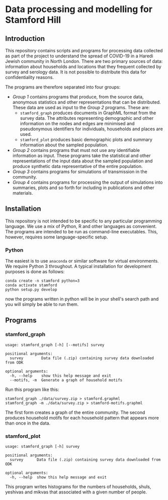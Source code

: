 # Data processing and modelling for Stamford Hill

## Introduction

This repository contains scripts and programs for processing data collected as
part of the project to understand the spread of COVID-19 in a Haredi Jewish
community in North London. There are two primary sources of data: information
about households and locations that they frequent collected by survey and
serology data. It is not possible to distribute this data for confidentiality
reasons.

The programs are therefore separated into four groups:

  * *Group 1* contains programs that produce, from the source data, anonymous
    statistics and other representations that can be distributed. These data are
    used as input to the *Group 2* programs. These are:
    * `stamford_graph` produces documents in GraphML format from the survey
       data. The attributes representing demographic and other information on
       the nodes and edges are minimised and pseudonymous identifiers for
       individuals, households and places are used.
    * `stamford_plot` produces basic demographic plots and summary information
       about the sampled population.
  * *Group 2* contains programs that must not use any identifiable information
    as input. These programs take the statistical and other representations of
    the input data about the sampled population and produce synthetic data
    representative of the entire population.
  * *Group 3* contains programs for simulations of transmission in the
    community.
  * *Group 4* contains programs for processing the output of simulations into
    summaries, plots and so forth for including in publications and other
    materials.

## Installation

This repository is not intended to be specific to any particular programming
language. We use a mix of Python, R and other languages as convenient. The
programs are intended to be run as command-line executables. This, however,
requires some language-specific setup.

### Python

The easiest is to use `anaconda` or similar software for virtual environments.
We require Python 3 throughout. A typical installation for development purposes
is done as follows:

    conda create -n stamford python=3
    conda activate stamford
    python setup.py develop

now the programs written in python will be in your shell's search path and you
will simply be able to run them.

## Programs

### stamford_graph

    usage: stamford_graph [-h] [--motifs] survey

    positional arguments:
      survey        Data file (.zip) containing survey data downloaded from ODK

    optional arguments:
      -h, --help    show this help message and exit
      --motifs, -m  Generate a graph of household motifs

Run this program like this:

    stamford_graph ./data/survey.zip > stamford.graphml
    stamford_graph -m ./data/survey.zip > stamford-motifs.graphml

The first form creates a graph of the entire community. The second produces
household motifs for each household pattern that appears more than once in the
data.

### stamford_plot

    usage: stamford_graph [-h] survey

    positional arguments:
      survey      Data file (.zip) containing survey data downloaded from ODK

    optional arguments:
      -h, --help  show this help message and exit

This program writes histograms for the numbers of households, shuls, yeshivas
and mikvas that associated with a given number of people.
